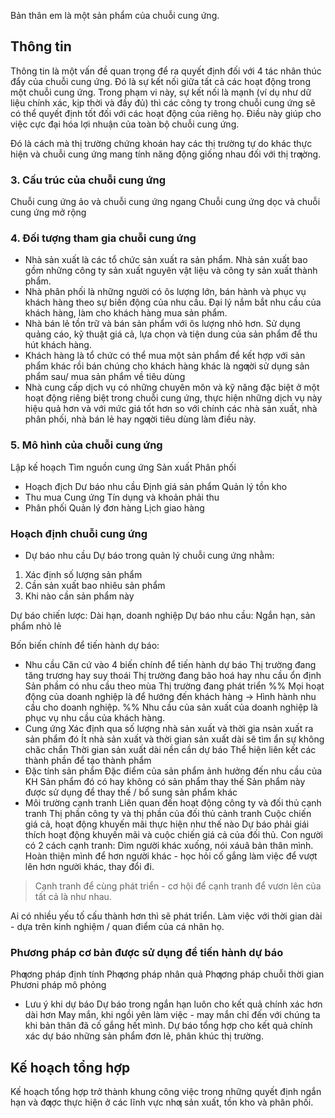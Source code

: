 Bản thân em là một sản phẩm của chuỗi cung ứng.
## Thông tin 
Thông tin là một vấn đề quan trọng để ra quyết định đối với 4 tác nhân thúc đẩy của chuỗi cung ứng. Đó là sự kết nối giữa tất cả các hoạt động trong một chuỗi cung ứng. Trong phạm vi này, sự kết nối là mạnh (ví dụ như dữ liệu chính xác, kịp thời và đầy đủ) thì các công ty trong chuỗi cung ứng sẽ có thể quyết định tốt đối với các hoạt động của riêng họ. Điều này giúp cho việc cực đại hóa lợi nhuận của toàn bộ chuỗi cung ứng. 

Đó là cách mà thị trường chứng khoán hay các thị trường tự do khác thực hiện và chuỗi cung ứng mang tính năng động giống nhau đối với thị trƣờng.

### 3. Cấu trúc của chuỗi cung ứng 
Chuỗi cung ứng ảo và chuỗi cung ứng ngang
Chuỗi cung ứng dọc và chuỗi cung ứng mở rộng

### 4. Đối tượng tham gia chuỗi cung ứng 
- Nhà sản xuất là các tổ chức sản xuất ra sản phẩm. Nhà sản xuất bao gồm những công ty sản xuất nguyên vật liệu và công ty sản xuất thành phẩm.
- Nhà phân phối là những người có ôs lượng lớn, bán hành và phục vụ khách hàng theo sự biến động của nhu cầu. Đại lý nắm bắt nhu cầu của khách hàng, làm cho khách hàng mua sản phẩm.
- Nhà bán lẻ tồn trữ và bán sản phẩm với ôs lượng nhỏ hơn. Sử dụng quảng cáo, kỹ thuật giá cả, lựa chọn và tiện dung của sản phẩm để thu hút khách hàng.
- Khách hàng là tổ chức có thể mua một sản phẩm để kết hợp với sản phẩm khác rồi bán chúng cho khách hàng khác là ngƣời sử dụng sản phẩm sau/ mua sản phẩm về tiêu dùng
- Nhà cung cấp dịch vụ có những chuyên môn và kỹ năng đặc biệt ở một hoạt động riêng biệt trong chuỗi cung ứng, thực hiện những dịch vụ này hiệu quả hơn và với mức giá tốt hơn so với chính các nhà sản xuất, nhà phân phối, nhà bán lẻ hay ngƣời tiêu dùng làm điều này. 
### 5. Mô hình của chuỗi cung ứng
Lập kế hoạch
Tìm nguồn cung ứng 
Sản xuất 
Phân phối
-  Hoạch địch
Dư báo nhu cầu
Định giá sản phẩm
Quản lý tồn kho 
- Thu mua
Cung ứng
Tín dụng và khoản phải thu
- Phân phối
Quản lý đơn hàng 
Lịch giao hàng

### Hoạch định chuỗi cung ứng
- Dự báo nhu cầu
Dự báo trong quản lý chuỗi cung ứng nhằm:
1. Xác định số lượng sản phẩm 
2. Cần sản xuất bao nhiêu sản phẩm
3. Khi nào cần sản phẩm này

Dự báo chiến lược: Dài hạn, doanh nghiệp
Dự báo nhu cầu: Ngắn hạn, sản phẩm nhỏ lẻ

Bốn biến chính để tiến hành dự báo:
- Nhu cầu
Căn cứ vào 4 biến chính để tiến hành dự báo
	Thị trường đang tăng trương hay suy thoái
	Thị trường đang bão hoá hay nhu cầu ổn định
	Sản phầm có nhu cầu theo mùa
	Thị trường đang phát triển 
%% Mọi hoạt động của doanh nghiệp là để hướng đến khách hàng -> Hình hành nhu cầu cho doanh nghiệp.
%% 
Nhu cầu của sản xuất của doanh nghiệp là phục vụ nhu cầu của khách hàng. 
- Cung ứng 
	Xác định qua số lượng nhà sản xuất và thời gia nsản xuất ra sản phẩm đó
	Ít nhà sản xuất và thời gian sản xuất dài sẽ tìm ẩn sự không chăc chắn
	Thời gian sản xuất dài nền cần dự báo
	Thể hiện liên kết các thành phần để tạo thành phẩm
- Đặc tính sản phẩm 
	Đặc điểm của sản phẩm ảnh hưởng đến nhu cầu của KH
	Sản phẩm đó có hay không có sản phẩm thay thế
	Sản phẩm này được sử dụng để thay thế / bổ sung sản phẩm khác
- Môi trường cạnh tranh
	Liên quan đến hoạt động công ty và đối thủ cạnh tranh
	Thị phần công ty và thị phần của đối thủ cảnh tranh
	Cuộc chiến giá cả, hoạt động khuyến mãi thực hiện như thế nào
	Dự báo phải giái thích hoạt động khuyến mãi và cuộc chiến giá cả của đối thủ.
Con người có 2 cách cạnh tranh:
	Dìm người khác xuống, nói xáuâ bản thân mình.
	Hoàn thiện mình để hơn người khác - học hỏi cố gắng làm việc để vượt lên hơn người khác, thay đổi đi.

>Cạnh tranh để cùng phát triển - cơ hội để cạnh tranh để vươn lên của tất cả là như nhau.
 
Ai có nhiều yếu tố cấu thành hơn thì sẽ phát triển. 
Làm việc với thời gian dài - dựa trên kinh nghiệm / quan điểm của cá nhân họ.
### Phương pháp cơ bản được sử dụng để tiến hành dự báo
Phƣơng pháp định tính
Phƣơng pháp nhân quả
Phƣơng pháp chuỗi thời gian
Phươni pháp mô phỏng

- Lưu ý khi dự báo
Dự báo trong ngắn hạn luôn cho kết quả chính xác hơn dài hơn
	May mắn, khi ngồi yên làm việc - may mắn chỉ đến với chúng ta khi bản thân đã cố gắng hết mình.
Dự báo tổng hợp cho kết quả chính xác dự báo những sản phẩm đơn lẻ, phân khúc thị trường.

## Kế hoạch tổng hợp
Kế hoạch tổng hợp trở thành khung công việc trong những quyết định ngắn hạn và đƣợc thực hiện ở các lĩnh vực nhƣ sản xuất, tồn kho và phân phối. 